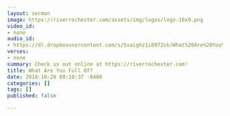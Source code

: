 ```yaml
---
layout: sermon
image: https://riverrochester.com/assets/img/logos/logo-16x9.png
video_id:
- none
audio_id:
- https://dl.dropboxusercontent.com/s/5xaighz1i8972sk/What%20Are%20You%20Full%20Of.mp3?dl=0
verses:
- none
summary: Check us out online at https://riverrochester.com!
title: What Are You Full Of?
date: 2018-10-28 09:10:37 -0400
categories: []
tags: []
published: false

---
```

